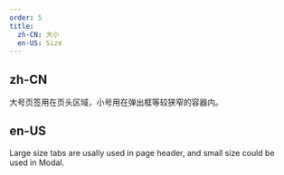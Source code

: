 ```yaml
---
order: 5
title:
  zh-CN: 大小
  en-US: Size
---
```


## zh-CN

大号页签用在页头区域，小号用在弹出框等较狭窄的容器内。

## en-US

Large size tabs are usally used in page header, and small size could be used in Modal.

